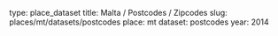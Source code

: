 type: place_dataset
title: Malta / Postcodes / Zipcodes
slug: places/mt/datasets/postcodes
place: mt
dataset: postcodes
year: 2014
